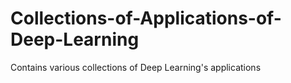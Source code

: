 # Collections-of-Applications-of-Deep-Learning
Contains various collections of Deep Learning's applications
